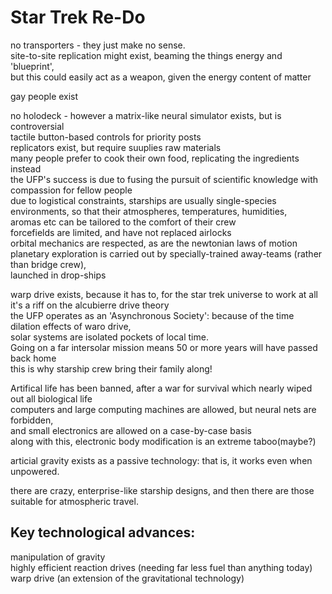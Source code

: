 Star Trek Re-Do
=====
no transporters - they just make no sense.  
site-to-site replication might exist, beaming the things energy and 'blueprint',  
but this could easily act as a weapon, given the energy content of matter  

gay people exist


no holodeck - however a matrix-like neural simulator exists, but is controversial  
tactile button-based controls for priority posts  
replicators exist, but require suuplies raw materials  
many people prefer to cook their own food, replicating the ingredients instead  
the UFP's success is due to fusing the pursuit of scientific knowledge with compassion for fellow people  
due to logistical constraints, starships are usually single-species environments, so that their atmospheres, temperatures, humidities,  
aromas etc can be tailored to the comfort of their crew  
forcefields are limited, and have not replaced airlocks  
orbital mechanics are respected, as are the newtonian laws of motion  
planetary exploration is carried out by specially-trained away-teams (rather than bridge crew),  
launched in drop-ships

warp drive exists, because it has to, for the star trek universe to work at all  
it's a riff on the alcubierre drive theory  
the UFP operates as an 'Asynchronous Society': because of the time dilation effects of waro drive,  
solar systems are isolated pockets of local time.  
Going on a far intersolar mission means 50 or more years will have passed back home  
this is why starship crew bring their family along!

Artifical life has been banned, after a war for survival which nearly wiped out all biological life  
computers and large computing machines are allowed, but neural nets are forbidden,  
	and small electronics are allowed on a case-by-case basis  
along with this, electronic body modification is an extreme taboo(maybe?)  

articial gravity exists as a passive technology: that is, it works even when unpowered.

there are crazy, enterprise-like starship designs, and then there are those suitable for atmospheric travel.


Key technological advances:
----
manipulation of gravity  
highly efficient reaction drives (needing far less fuel than anything today)  
warp drive (an extension of the gravitational technology)  
